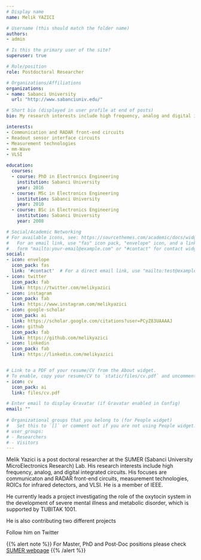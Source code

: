 ```yaml
---
# Display name
name: Melik YAZICI

# Username (this should match the folder name)
authors:
- admin

# Is this the primary user of the site?
superuser: true

# Role/position
role: Postdoctoral Researcher 

# Organizations/Affiliations
organizations:
- name: Sabanci University
  url: "http://www.sabanciuniv.edu/"

# Short bio (displayed in user profile at end of posts)
bio: My research interests include high frequency, analog and digital integrated circuits.

interests:
- Communication and RADAR front-end circuits
- Readout sensor interface circuits
- Measurement technologies
- mm-Wave
- VLSI

education:
  courses:
  - course: PhD in Electronics Engineering
    institution: Sabanci University
    year: 2016
  - course: MSc in Electronics Engineering
    institution: Sabanci University
    year: 2010
  - course: BSc in Electronics Engineering
    institution: Sabanci University
    year: 2008

# Social/Academic Networking
# For available icons, see: https://sourcethemes.com/academic/docs/widgets/#icons
#   For an email link, use "fas" icon pack, "envelope" icon, and a link in the
#   form "mailto:your-email@example.com" or "#contact" for contact widget.
social:
- icon: envelope
  icon_pack: fas
  link: '#contact'  # For a direct email link, use "mailto:test@example.org".
- icon: twitter
  icon_pack: fab
  link: https://twitter.com/melikyazici
- icon: instagram
  icon_pack: fab
  link: https://www.instagram.com/melikyazici
- icon: google-scholar
  icon_pack: ai
  link: https://scholar.google.com/citations?user=PCyZ83UAAAAJ
- icon: github
  icon_pack: fab
  link: https://github.com/melikyazici
- icon: linkedin
  icon_pack: fab
  link: https://linkedin.com/melikyazici


# Link to a PDF of your resume/CV from the About widget.
# To enable, copy your resume/CV to `static/files/cv.pdf` and uncomment the lines below.  
- icon: cv
  icon_pack: ai
  link: files/cv.pdf

# Enter email to display Gravatar (if Gravatar enabled in Config)
email: ""
  
# Organizational groups that you belong to (for People widget)
#   Set this to `[]` or comment out if you are not using People widget.  
# user_groups:
# - Researchers
# - Visitors
---
```


Melik Yazici is a post doctoral researcher at the SUMER (Sabanci University MicroElectronics Research) Lab. His research interests include high frequency, analog, and digital integrated circuits. His focuses are communicaton and RADAR front-end circuits, measurement technologies, ROICs for infrared detectors, and VLSI. He is a member of IEEE.

He currently leads a project investigating the role of the oxytocin system in the development of severe mental illness and metabolic disorder, which is supported by TUBITAK 1001.

He is also contributing two different projects 

Follow him on Twitter 

{{% alert note %}}
For Master, PhD and Post-Doc positions please check [SUMER webpage](http://sumer.sabanciuniv.edu) 
{{% /alert %}}

